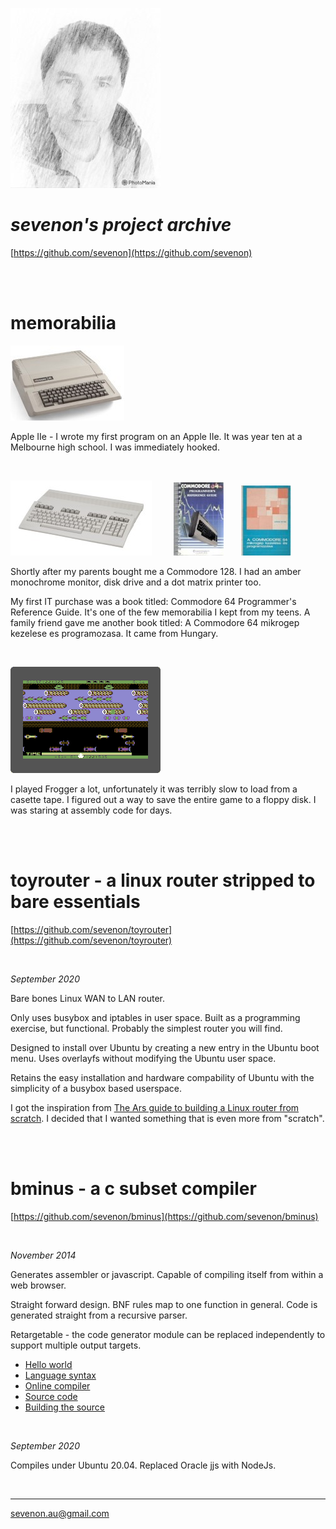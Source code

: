 
![](images/self-240px.jpg)

# *sevenon's project archive*
[https://github.com/sevenon](https://github.com/sevenon)

<br>
<br>

# memorabilia

![](images/apple2e-120px.jpg)

Apple IIe - I wrote my first program on an Apple IIe. It was year ten at a Melbourne high school. I was immediately hooked.

<br>

![](images/c128-120px.jpg) &nbsp;&nbsp;&nbsp;&nbsp;&nbsp;&nbsp;&nbsp; ![](images/c64progref-80px.jpg) &nbsp;&nbsp;&nbsp;&nbsp;&nbsp; ![](images/c64mikrogep-80px.jpg)

Shortly after my parents bought me a Commodore 128. I had an amber monochrome monitor, disk drive and a dot matrix printer too.

My first IT purchase was a book titled: Commodore 64 Programmer's Reference Guide. It's one of the few memorabilia I kept from my teens. A family friend gave me another book titled: A Commodore 64 mikrogep kezelese es programozasa. It came from Hungary.

<br>

![](images/frogger-animation-240px.gif)

I played Frogger a lot, unfortunately it was terribly slow to load from a casette tape. I figured out a way to save the entire game to a floppy disk. I was staring at assembly code for days.

<br>
<br>

# toyrouter - a linux router stripped to bare essentials 
[https://github.com/sevenon/toyrouter](https://github.com/sevenon/toyrouter)

<br>

*September 2020*

Bare bones Linux WAN to LAN router.

Only uses busybox and iptables in user space. Built as a programming exercise, but functional. Probably the simplest router you will find.

Designed to install over Ubuntu by creating a new entry in the Ubuntu boot menu. Uses overlayfs without modifying the Ubuntu user space. 

Retains the easy installation and hardware compability of Ubuntu with the simplicity of a busybox based userspace.

I got the inspiration from [The Ars guide to building a Linux router from scratch](https://arstechnica.com/gadgets/2016/04/the-ars-guide-to-building-a-linux-router-from-scratch/).
I decided that I wanted something that is even more from "scratch".

<br>
<br>

# bminus - a c subset compiler
[https://github.com/sevenon/bminus](https://github.com/sevenon/bminus)

<br>

*November 2014*

Generates assembler or javascript. Capable of compiling itself from within a web browser.

Straight forward design. BNF rules map to one function in general. Code is generated straight from a recursive parser.

Retargetable - the code generator module can be replaced independently to support multiple output targets.


- [Hello world](bminus/hello-world)
- [Language syntax](bminus/language-syntax)
- [Online compiler](bminus/online-compiler)
- [Source code](bminus/source-code)
- [Building the source](bminus/building-the-source)

<br>

*September 2020*

Compiles under Ubuntu 20.04. Replaced Oracle jjs with NodeJs.



<br>

-----
sevenon.au@gmail.com

